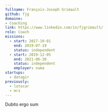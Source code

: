 ```yaml
---
fullname: François-Joseph Grimault
github: fjg
domaine: 
- Coaching
link: https://www.linkedin.com/in/fjgrimault/
role: Coach
missions:
  - start: 2017-10-01
    end: 2019-07-19
    status: independent
  - start: 2019-12-05
    end: 2021-06-30
    status: independent
    employer: numa
startups:
  - datagir
previously:
  - lotocar
  - mrs
---
```


Dubito ergo sum

